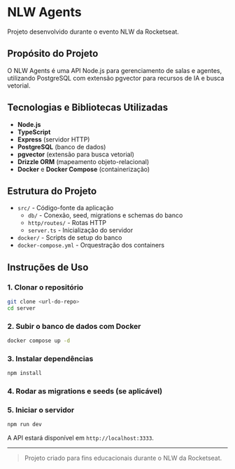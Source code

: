 # NLW Agents

Projeto desenvolvido durante o evento NLW da Rocketseat.

## Propósito do Projeto
O NLW Agents é uma API Node.js para gerenciamento de salas e agentes, utilizando PostgreSQL com extensão pgvector para recursos de IA e busca vetorial.

## Tecnologias e Bibliotecas Utilizadas
- **Node.js**
- **TypeScript**
- **Express** (servidor HTTP)
- **PostgreSQL** (banco de dados)
- **pgvector** (extensão para busca vetorial)
- **Drizzle ORM** (mapeamento objeto-relacional)
- **Docker** e **Docker Compose** (containerização)

## Estrutura do Projeto
- `src/` - Código-fonte da aplicação
  - `db/` - Conexão, seed, migrations e schemas do banco
  - `http/routes/` - Rotas HTTP
  - `server.ts` - Inicialização do servidor
- `docker/` - Scripts de setup do banco
- `docker-compose.yml` - Orquestração dos containers

## Instruções de Uso

### 1. Clonar o repositório
```sh
git clone <url-do-repo>
cd server
```

### 2. Subir o banco de dados com Docker
```sh
docker compose up -d
```

### 3. Instalar dependências
```sh
npm install
```

### 4. Rodar as migrations e seeds (se aplicável)

### 5. Iniciar o servidor
```sh
npm run dev
```

A API estará disponível em `http://localhost:3333`.

---

> Projeto criado para fins educacionais durante o NLW da Rocketseat.
